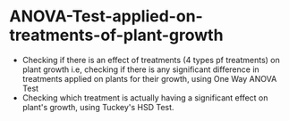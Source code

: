 # ANOVA-Test-applied-on-treatments-of-plant-growth
- Checking if there is an effect of treatments (4 types pf treatments) on plant growth i.e, checking if there is any significant difference in treatments applied on plants for their growth, using One Way ANOVA Test
- Checking which treatment is actually having a significant effect on plant's growth, using Tuckey's HSD Test.
